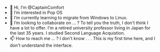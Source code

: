 - 👋 Hi, I’m @CaptainComfort
- 👀 I’m interested in Pop OS
- 🌱 I’m currently learning to migrate from Windows to Linux.
- 💞️ I’m looking to collaborate on ...  ?     To tell you the truth, I don't think I have a lot to offer.  I'm a retired university professor living in Japan for the last 35 years.  I studied Second Language Acquistion.
- 📫 How to reach me ...  ?  I don't know . . .   This is my first time here, and I don't understand the interface.

<!---
CaptainComfort/CaptainComfort is a ✨ special ✨ repository because its `README.md` (this file) appears on your GitHub profile.
You can click the Preview link to take a look at your changes.
--->
